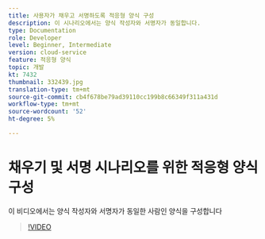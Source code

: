 ```yaml
---
title: 사용자가 채우고 서명하도록 적응형 양식 구성
description: 이 시나리오에서는 양식 작성자와 서명자가 동일합니다.
type: Documentation
role: Developer
level: Beginner, Intermediate
version: cloud-service
feature: 적응형 양식
topic: 개발
kt: 7432
thumbnail: 332439.jpg
translation-type: tm+mt
source-git-commit: cb4f678be79ad39110cc199b8c66349f311a431d
workflow-type: tm+mt
source-wordcount: '52'
ht-degree: 5%

---
```


# 채우기 및 서명 시나리오를 위한 적응형 양식 구성


이 비디오에서는 양식 작성자와 서명자가 동일한 사람인 양식을 구성합니다

>[!VIDEO](https://video.tv.adobe.com/v/332439/?quality=9&learn=on)

